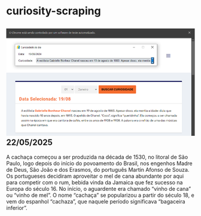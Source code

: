 # curiosity-scraping
![Budget](./execucao.png)
22/05/2025
-
A cachaça começou a ser produzida na década de 1530, no litoral de São Paulo, logo depois do início do povoamento do Brasil, nos engenhos Madre de Deus, São João e dos Erasmos, do português Martin Afonso de Souza. Os portugueses decidiram aproveitar o mel de cana abundante por aqui para competir com o rum, bebida vinda da Jamaica que fez sucesso na Europa do século 16. No início, o aguardente era chamado “vinho de cana” ou “vinho de mel”. O nome “cachaça” se popularizou a partir do século 18, e vem do espanhol “cachaza”, que naquele período significava “bagaceira inferior”.
